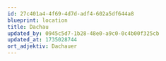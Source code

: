 ```yaml
---
id: 27c401a4-4f69-4d7d-adf4-602a5df644a8
blueprint: location
title: Dachau
updated_by: 0945c5d7-1b28-48e0-a9c0-0c4b00f325cb
updated_at: 1735028744
ort_adjektiv: Dachauer
---
```

